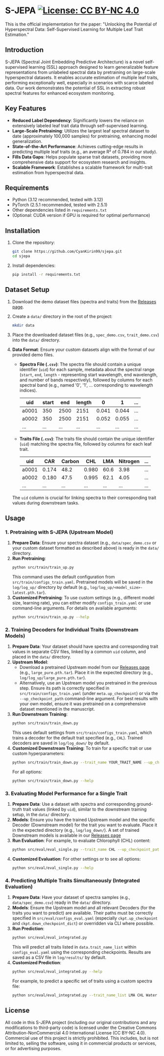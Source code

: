 # S-JEPA [![License: CC BY-NC 4.0](https://img.shields.io/badge/License-CC%20BY--NC%204.0-lightgrey.svg)](https://creativecommons.org/licenses/by-nc/4.0/)

This is the official implementation for the paper: "Unlocking the Potential of Hyperspectral Data: Self-Supervised Learning for Multiple Leaf Trait Estimation."

## Introduction
S-JEPA (Spectral Joint Embedding Predictive Architecture) is a novel self-supervised learning (SSL) approach designed to learn generalizable feature representations from unlabeled spectral data by pretraining on large-scale hyperspectral datasets. It enables accurate estimation of multiple leaf traits, performing exceptionally well, especially in scenarios with scarce labeled data. Our work demonstrates the potential of SSL in extracting robust spectral features for enhanced ecosystem monitoring.

## Key Features
- **Reduced Label Dependency**: Significantly lowers the reliance on extensively labeled leaf trait data through self-supervised learning.
- **Large-Scale Pretraining**: Utilizes the largest leaf spectral dataset to date (approximately 100,000 samples) for pretraining, enhancing model generalization.
- **State-of-the-Art Performance**: Achieves cutting-edge results in predicting multiple leaf traits (e.g., an average R² of 0.784 in our study).
- **Fills Data Gaps**: Helps populate sparse trait datasets, providing more comprehensive data support for ecosystem research and insights.
- **Scalable Framework**: Establishes a scalable framework for multi-trait estimation from hyperspectral data.

## Requirements
- Python (3.12 recommended, tested with 3.12)
- PyTorch (2.5.1 recommended, tested with 2.5.1)
- Other dependencies listed in `requirements.txt`
- (Optional: CUDA version if GPU is required for optimal performance)

## Installation
1. Clone the repository:
   ```bash
   git clone https://github.com/CyanKirin99/sjepa.git
   cd sjepa
   ```
2. Install dependencies:
   ```bash
   pip install -r requirements.txt
   ```

## Dataset Setup
1.  Download the demo dataset files (spectra and traits) from the [Releases page](https://github.com/CyanKirin99/sjepa/releases/tag/data).
2.  Create a `data/` directory in the root of the project:
    ```bash
    mkdir data
    ```
3.  Place the downloaded dataset files (e.g., `spec_demo.csv`, `trait_demo.csv`) into the `data/` directory.
4.  **Data Format**: Ensure your custom datasets align with the format of our provided demo files.
    * **Spectra File (`.csv`)**:
        The spectra file should contain a unique identifier (`uid`) for each sample, metadata about the spectral range (`start`, `end`, `length` - representing start wavelength, end wavelength, and number of bands respectively), followed by columns for each spectral band (e.g., named '0', '1', ... corresponding to wavelength indices).

        | uid   | start | end  | length | 0     | 1     | ...   |
        |-------|-------|------|--------|-------|-------|-------|
        | a0001 | 350   | 2500 | 2151   | 0.041 | 0.044 | ...   |
        | a0002 | 350   | 2500 | 2151   | 0.052 | 0.055 | ...   |
        | ...   | ...   | ...  | ...    | ...   | ...   | ...   |

    * **Traits File (`.csv`)**:
        The traits file should contain the unique identifier (`uid`) matching the spectra file, followed by columns for each leaf trait.

        | uid   | CAR   | Carbon | CHL   | LMA  | Nitrogen | ...   |
        |-------|-------|--------|-------|------|----------|-------|
        | a0001 | 0.174 | 48.2   | 0.980 | 60.6 | 3.98     | ...   |
        | a0002 | 0.180 | 47.5   | 0.995 | 62.1 | 4.05     | ...   |
        | ...   | ...   | ...    | ...   | ...  | ...      | ...   |

    The `uid` column is crucial for linking spectra to their corresponding trait values during downstream tasks.

## Usage

### 1. Pretraining with S-JEPA (Upstream Model)
1.  **Prepare Data**: Ensure your spectra dataset (e.g., `data/spec_demo.csv` or your custom dataset formatted as described above) is ready in the `data/` directory.
2.  **Run Pretraining**:
    ```bash
    python src/train/train_up.py
    ```
    This command uses the default configuration from `src/train/configs_train.yaml`. Pretrained models will be saved in the `log/log_up/` directory by default (e.g., `log/log_up/<model_size>-latest.pth.tar`).
3.  **Customized Pretraining**: To use custom settings (e.g., different model size, learning rate), you can either modify `configs_train.yaml` or use command-line arguments. For details on available arguments:
    ```bash
    python src/train/train_up.py --help
    ```


### 2. Training Decoders for Individual Traits (Downstream Models)
1.  **Prepare Data**: Your dataset should have spectra and corresponding trait values in separate CSV files, linked by a common `uid` column, and placed in the `data/` directory.
2.  **Upstream Model**:
    * Download a pretrained Upstream model from our [Releases page](https://github.com/CyanKirin99/sjepa/releases/tag/checkpoint_up) (e.g., `large_pure.pth.tar`). Place it in the expected directory (e.g., `log/log_up/large_pure.pth.tar`).
    * Alternatively, use an Upstream model you pretrained in the previous step. Ensure its path is correctly specified in `src/train/configs_train.yaml` (under `meta.up_checkpoint`) or via the `--up_checkpoint_path` command-line argument. For best results with your own model, ensure it was pretrained on a comprehensive dataset mentioned in the manuscript.
3.  **Run Downstream Training**:
    ```bash
    python src/train/train_down.py
    ```
    This uses default settings from `src/train/configs_train.yaml`, which trains a decoder for the default trait specified (e.g., `CHL`). Trained decoders are saved in `log/log_down/` by default.
4.  **Customized Downstream Training**: To train for a specific trait or use custom hyperparameters:
    ```bash
    python src/train/train_down.py --trait_name YOUR_TRAIT_NAME --up_checkpoint_path your_upstream_model.pth.tar
    ```
    For all options:
    ```bash
    python src/train/train_down.py --help
    ```

### 3. Evaluating Model Performance for a Single Trait
1.  **Prepare Data**: Use a dataset with spectra and corresponding ground-truth trait values (linked by `uid`), similar to the downstream training setup, in the `data/` directory.
2.  **Models**: Ensure you have the trained Upstream model and the specific Decoder (Downstream model) for the trait you want to evaluate. Place it in the expected directory (e.g., `log/log_down/`).
      A set of trained Downstream models is available in our [Releases page](https://github.com/CyanKirin99/sjepa/releases/tag/checkpoint_down)
3.  **Run Evaluation**:
    For example, to evaluate Chlorophyll (CHL) content:
    ```bash
    python src/eval/eval_single.py --trait_name CHL --up_checkpoint_path large_pure.pth.tar --down_checkpoint_path large_CHL.pth.tar
    ```
4.  **Customized Evaluation**: For other settings or to see all options:
    ```bash
    python src/eval/eval_single.py --help
    ```

### 4. Predicting Multiple Traits Simultaneously (Integrated Evaluation)
1.  **Prepare Data**: Have your dataset of spectra samples (e.g., `data/spec_demo.csv`) ready in the `data/` directory.
2.  **Models**: Ensure the Upstream model and all relevant Decoders (for the traits you want to predict) are available. Their paths must be correctly specified in `src/eval/configs_eval.yaml` (especially `ckpt.up_checkpoint` and `ckpt.down_checkpoint_dict`) or overridden via CLI where possible.
3.  **Run Prediction**:
    ```bash
    python src/eval/eval_integrated.py
    ```
    This will predict all traits listed in `data.trait_name_list` within `configs_eval.yaml` using the corresponding checkpoints. Results are saved as a CSV file in `log/results/` by default.
4.  **Customized Prediction**:
    ```bash
    python src/eval/eval_integrated.py --help
    ```
    For example, to predict a specific set of traits using a custom spectra file:
    ```bash
    python src/eval/eval_integrated.py --trait_name_list LMA CHL Water --spec_path data/your_custom_spectra.csv
    ```
   
## License
All code in this S-JEPA project (including our original contributions and any modifications to third-party code) is licensed under the Creative Commons Attribution-NonCommercial 4.0 International License (CC BY-NC 4.0).  
Commercial use of this project is strictly prohibited. This includes, but is not limited to, selling the software, using it in commercial products or services, or for advertising purposes.
